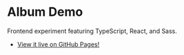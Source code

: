 
Album Demo
==========

Frontend experiment featuring TypeScript, React, and Sass.

  - [View it live on GitHub Pages!](https://chasemoskal.github.io/album-demo/)
